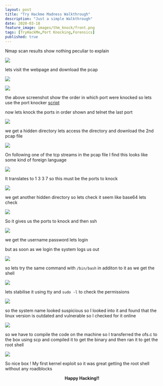 ```yaml
---
layout: post
title: "Try Hackme Madness Walkthrough"
description: "Just a simple Walkthrough"
date: 2020-03-18
feature_image: images/thm_knock/front.png
tags: [TryHackMe,Port Knocking,Forensics]
published: true
---
```


<!--more-->
Nmap scan results show nothing peculiar to explain

![](images/thm_knock/2.png)

lets visit the webpage and download the pcap 

![](images/thm_knock/1.png)

![](images/thm_knock/9.png)

the above screenshot show the order in which port were knocked so lets use the port knocker [script](https://github.com/grongor/knock)

now lets knock the ports in order shown and telnet the last port

![](images/thm_knock/3.png)

we get a hidden directory lets access the directory and download the 2nd pcap file 

![](images/thm_knock/4.png)

On following one of the tcp streams in the pcap file I find this 
looks like some kind of foreign language 

![](images/thm_knock/5.png)

It translates to 1 3 3 7 
so this must be the ports to knock

![](images/thm_knock/6.png)

we get another hidden directory so lets check it 
seem like base64 lets check

![](images/thm_knock/7.png)

So it gives us the ports to knock and then ssh

![](images/thm_knock/8.png)

we get the username password lets login

but as soon as we login the system logs us out

![](images/thm_knock/10.png)

so lets try the same command with `/bin/bash` in additon to it as we get the shell

![](images/thm_knock/11.png)

lets stabilise it using tty
and `sudo -l` to check the permissions 

![](images/thm_knock/12.png)

so the system name looked suspicious 
so I looked into it and found that the linux version is outdated and vulnerable so 
I checked for it online

![](images/thm_knock/13.png)

so we have to compile the code on the machine so I transferred the ofs.c to the box using scp and compiled it to get the binary and then ran it to get the root shell

![](images/thm_knock/14.png)

So nice box !
My first kernel exploit so it was great getting the root shell without any roadblocks<br>

<b><center>Happy Hacking!!</center></b>